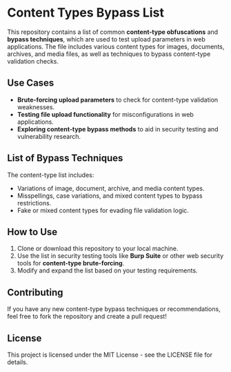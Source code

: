 # Content Types Bypass List

This repository contains a list of common **content-type obfuscations** and **bypass techniques**, which are used to test upload parameters in web applications. The file includes various content types for images, documents, archives, and media files, as well as techniques to bypass content-type validation checks.

## Use Cases
- **Brute-forcing upload parameters** to check for content-type validation weaknesses.
- **Testing file upload functionality** for misconfigurations in web applications.
- **Exploring content-type bypass methods** to aid in security testing and vulnerability research.

## List of Bypass Techniques
The content-type list includes:
- Variations of image, document, archive, and media content types.
- Misspellings, case variations, and mixed content types to bypass restrictions.
- Fake or mixed content types for evading file validation logic.

## How to Use
1. Clone or download this repository to your local machine.
2. Use the list in security testing tools like **Burp Suite** or other web security tools for **content-type brute-forcing**.
3. Modify and expand the list based on your testing requirements.

## Contributing
If you have any new content-type bypass techniques or recommendations, feel free to fork the repository and create a pull request!

## License
This project is licensed under the MIT License - see the LICENSE file for details.
